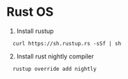 # Rust OS

1) Install rustup

```
  curl https://sh.rustup.rs -sSf | sh
```

2) Install rust nightly compiler

```
  rustup override add nightly
```
